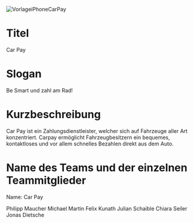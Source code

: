 ![VorlageiPhoneCarPay](https://user-images.githubusercontent.com/22572632/158052251-5e123102-d7b6-4e1c-b03f-002cb8e19aa9.png)


# Titel
Car Pay

# Slogan
Be Smart und zahl am Rad!


# Kurzbeschreibung
Car Pay ist ein Zahlungsdienstleister, welcher sich auf Fahrzeuge aller Art konzentriert. Carpay ermöglicht Fahrzeugbesitzern ein bequemes, kontaktloses und vor allem schnelles Bezahlen direkt aus dem Auto.

# Name des Teams und der einzelnen Teammitglieder

Name: Car Pay

Philipp Maucher
Michael Martin
Felix Kunath
Julian Schaible
Chiara Seiler
Jonas Dietsche
